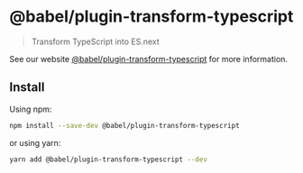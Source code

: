 # @babel/plugin-transform-typescript

> Transform TypeScript into ES.next

See our website [@babel/plugin-transform-typescript](https://babeljs.io/docs/en/babel-plugin-transform-typescript) for more information.

## Install

Using npm:

```sh
npm install --save-dev @babel/plugin-transform-typescript
```

or using yarn:

```sh
yarn add @babel/plugin-transform-typescript --dev
```
